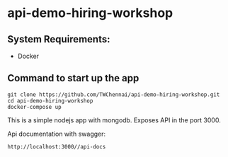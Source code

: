 # api-demo-hiring-workshop

## System Requirements: 
- Docker

## Command to start up the app
``` 
git clone https://github.com/TWChennai/api-demo-hiring-workshop.git
cd api-demo-hiring-workshop
docker-compose up
```

This is a simple nodejs app with mongodb.  Exposes API in the port 3000.

Api documentation with swagger:
```
http://localhost:3000//api-docs
```